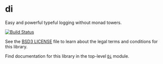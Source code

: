 # di

Easy and powerful typeful logging without monad towers.

[![Build Status](https://travis-ci.org/k0001/di.svg?branch=master)](https://travis-ci.org/k0001/di)

See the [BSD3 LICENSE](https://github.com/k0001/di/blob/master/di/LICENSE.txt)
file to learn about the legal terms and conditions for this library.

Find documentation for this library in the top-level
[`Di`](https://github.com/k0001/di/blob/master/src/Di.hs) module.

